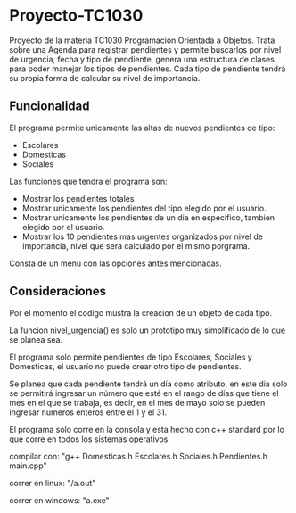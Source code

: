 # Proyecto-TC1030

Proyecto de la materia TC1030 Programación Orientada a Objetos. Trata sobre una Agenda para registrar pendientes y permite buscarlos por nivel de urgencia, fecha y tipo de pendiente, genera una estructura de clases para poder manejar los tipos de pendientes. Cada tipo de pendiente tendrá su propia forma de calcular su nivel de importancia.

## Funcionalidad

El programa permite unicamente las altas de nuevos pendientes de tipo:
  
 - Escolares
 - Domesticas
 - Sociales
 
Las funciones que tendra el programa son: 

  - Mostrar los pendientes totales
  - Mostrar unicamente los pendientes del tipo elegido por el usuario.
  - Mostrar unicamente los pendientes de un dia en especifico, tambien elegido por el usuario.
  - Mostrar los 10 pendientes mas urgentes organizados por nivel de importancia, nivel que sera calculado por el mismo porgrama.
  
Consta de un menu con las opciones antes mencionadas.



## Consideraciones 

Por el momento el codigo mustra la creacion de un objeto de cada tipo.

La funcion nivel_urgencia() es solo un prototipo muy simplificado de lo que se planea sea.

El programa solo permite pendientes de tipo Escolares, Sociales y Domesticas, el usuario no puede crear otro tipo de pendientes.

Se planea que cada pendiente tendrá un día como atributo, en este dia solo se permitirá ingresar un número que esté en el rango de días que tiene el mes en el que se trabaja, es decir, en el mes de mayo solo se pueden ingresar numeros enteros entre el 1 y el 31. 



El programa solo corre en la consola y esta hecho con c++ standard por lo que corre en todos los sistemas operativos

compilar con: "g++ Domesticas.h Escolares.h Sociales.h Pendientes.h main.cpp"

correr en linux: "/a.out"

correr en windows: "a.exe"




